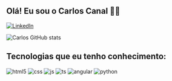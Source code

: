 ## Olá! Eu sou o Carlos Canal 👨‍💻

[![LinkedIn](https://img.shields.io/badge/LinkedIn-9146FF?style=for-the-badge&logo=linkedin&logoColor=white)](https://www.linkedin.com/in/carlos-canal/)

![Carlos GitHub stats](https://github-readme-stats.vercel.app/api?username=CarlosACanal&show_icons=true&theme=dracula&count_private=true)

## Tecnologias que eu tenho conhecimento: 

<div style="display: inline_block">
  <img align="center" alt="html5" src="https://img.shields.io/badge/HTML5-E34F26?style=for-the-badge&logo=html5&logoColor=white" />
  <img align="center" alt="css" src="https://img.shields.io/badge/CSS3-1572B6?style=for-the-badge&logo=css3&logoColor=white" />
  <img align="center" alt="js" src="https://img.shields.io/badge/JavaScript-F7DF1E?style=for-the-badge&logo=javascript&logoColor=black" />
  <img align="center" alt="ts" src="https://img.shields.io/badge/TypeScript-007ACC?style=for-the-badge&logo=typescript&logoColor=white" />
  <img align="center" alt="angular" src="https://img.shields.io/badge/Angular-red?style=for-the-badge&logo=angular&logoColor=white" />
  <img align="center" alt="python" src="https://img.shields.io/badge/python-yellow?style=for-the-badge&logo=python&logoColor=blue" />
</div><br/>

